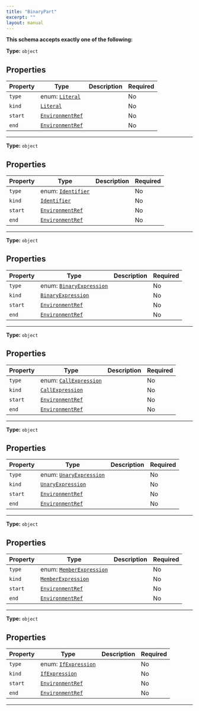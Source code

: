 ```yaml
---
title: "BinaryPart"
excerpt: ""
layout: manual
---
```







**This schema accepts exactly one of the following:**


**Type:** `object`





## Properties

| Property | Type | Description | Required |
|----------|------|-------------|----------|
| `type` |enum: [`Literal`](/docs/kcl/types/Literal)|  | No |
| `kind` |[`Literal`](/docs/kcl/types/Literal)|  | No |
| `start` |[`EnvironmentRef`](/docs/kcl/types/EnvironmentRef)|  | No |
| `end` |[`EnvironmentRef`](/docs/kcl/types/EnvironmentRef)|  | No |


----

**Type:** `object`





## Properties

| Property | Type | Description | Required |
|----------|------|-------------|----------|
| `type` |enum: [`Identifier`](/docs/kcl/types/Identifier)|  | No |
| `kind` |[`Identifier`](/docs/kcl/types/Identifier)|  | No |
| `start` |[`EnvironmentRef`](/docs/kcl/types/EnvironmentRef)|  | No |
| `end` |[`EnvironmentRef`](/docs/kcl/types/EnvironmentRef)|  | No |


----

**Type:** `object`





## Properties

| Property | Type | Description | Required |
|----------|------|-------------|----------|
| `type` |enum: [`BinaryExpression`](/docs/kcl/types/BinaryExpression)|  | No |
| `kind` |[`BinaryExpression`](/docs/kcl/types/BinaryExpression)|  | No |
| `start` |[`EnvironmentRef`](/docs/kcl/types/EnvironmentRef)|  | No |
| `end` |[`EnvironmentRef`](/docs/kcl/types/EnvironmentRef)|  | No |


----

**Type:** `object`





## Properties

| Property | Type | Description | Required |
|----------|------|-------------|----------|
| `type` |enum: [`CallExpression`](/docs/kcl/types/CallExpression)|  | No |
| `kind` |[`CallExpression`](/docs/kcl/types/CallExpression)|  | No |
| `start` |[`EnvironmentRef`](/docs/kcl/types/EnvironmentRef)|  | No |
| `end` |[`EnvironmentRef`](/docs/kcl/types/EnvironmentRef)|  | No |


----

**Type:** `object`





## Properties

| Property | Type | Description | Required |
|----------|------|-------------|----------|
| `type` |enum: [`UnaryExpression`](/docs/kcl/types/UnaryExpression)|  | No |
| `kind` |[`UnaryExpression`](/docs/kcl/types/UnaryExpression)|  | No |
| `start` |[`EnvironmentRef`](/docs/kcl/types/EnvironmentRef)|  | No |
| `end` |[`EnvironmentRef`](/docs/kcl/types/EnvironmentRef)|  | No |


----

**Type:** `object`





## Properties

| Property | Type | Description | Required |
|----------|------|-------------|----------|
| `type` |enum: [`MemberExpression`](/docs/kcl/types/MemberExpression)|  | No |
| `kind` |[`MemberExpression`](/docs/kcl/types/MemberExpression)|  | No |
| `start` |[`EnvironmentRef`](/docs/kcl/types/EnvironmentRef)|  | No |
| `end` |[`EnvironmentRef`](/docs/kcl/types/EnvironmentRef)|  | No |


----

**Type:** `object`





## Properties

| Property | Type | Description | Required |
|----------|------|-------------|----------|
| `type` |enum: [`IfExpression`](/docs/kcl/types/IfExpression)|  | No |
| `kind` |[`IfExpression`](/docs/kcl/types/IfExpression)|  | No |
| `start` |[`EnvironmentRef`](/docs/kcl/types/EnvironmentRef)|  | No |
| `end` |[`EnvironmentRef`](/docs/kcl/types/EnvironmentRef)|  | No |


----




